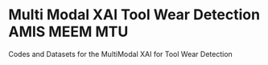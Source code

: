 # Multi Modal XAI Tool Wear Detection AMIS MEEM MTU
 Codes and Datasets for the MultiModal XAI for Tool Wear Detection
